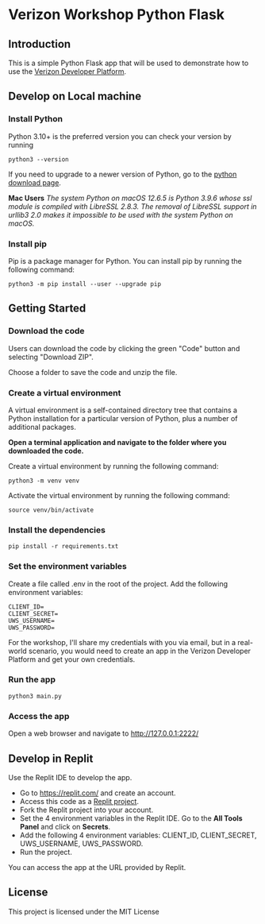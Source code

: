 # Verizon Workshop Python Flask

## Introduction
This is a simple Python Flask app that will be used to demonstrate how to use the [Verizon Developer Platform](https://developer.verizon.com/).

## Develop on Local machine
### Install Python
Python 3.10+ is the preferred version you can check your version by running
```
python3 --version
```

If you need to upgrade to a newer version of Python, go to the [python download page](https://www.python.org/downloads/).  

**Mac Users**
*The system Python on macOS 12.6.5 is Python 3.9.6 whose ssl module is compiled with LibreSSL 2.8.3. The removal of LibreSSL support in urllib3 2.0 makes it impossible to be used with the system Python on macOS.*

### Install pip
Pip is a package manager for Python. You can install pip by running the following command:
```
python3 -m pip install --user --upgrade pip
```

## Getting Started
### Download the code
Users can download the code by clicking the green "Code" button and selecting "Download ZIP".

Choose a folder to save the code and unzip the file.

### Create a virtual environment
A virtual environment is a self-contained directory tree that contains a Python installation for a particular version of Python, plus a number of additional packages.

**Open a terminal application and navigate to the folder where you downloaded the code.**

Create a virtual environment by running the following command:
```
python3 -m venv venv
```
Activate the virtual environment by running the following command:
```
source venv/bin/activate
```

### Install the dependencies
```
pip install -r requirements.txt
```

### Set the environment variables
Create a file called .env in the root of the project. Add the following environment variables:

```
CLIENT_ID=
CLIENT_SECRET=
UWS_USERNAME=
UWS_PASSWORD=
```

For the workshop, I'll share my credentials with you via email, but in a real-world scenario, you would need to create an app in the Verizon Developer Platform and get your own credentials.

### Run the app
```
python3 main.py
```

### Access the app
Open a web browser and navigate to http://127.0.0.1:2222/


## Develop in Replit

Use the Replit IDE to develop the app.

* Go to https://replit.com/ and create an account.
* Access this code as a [Replit project](https://replit.com/@sidmaestre/verizon-workshop-python-flask).
* Fork the Replit project into your account.
* Set the 4 environment variables in the Replit IDE. Go to the **All Tools Panel** and click on **Secrets**.
* Add the following 4 environment variables: CLIENT_ID, CLIENT_SECRET, UWS_USERNAME, UWS_PASSWORD.
* Run the project.

You can access the app at the URL provided by Replit.

## License
This project is licensed under the MIT License